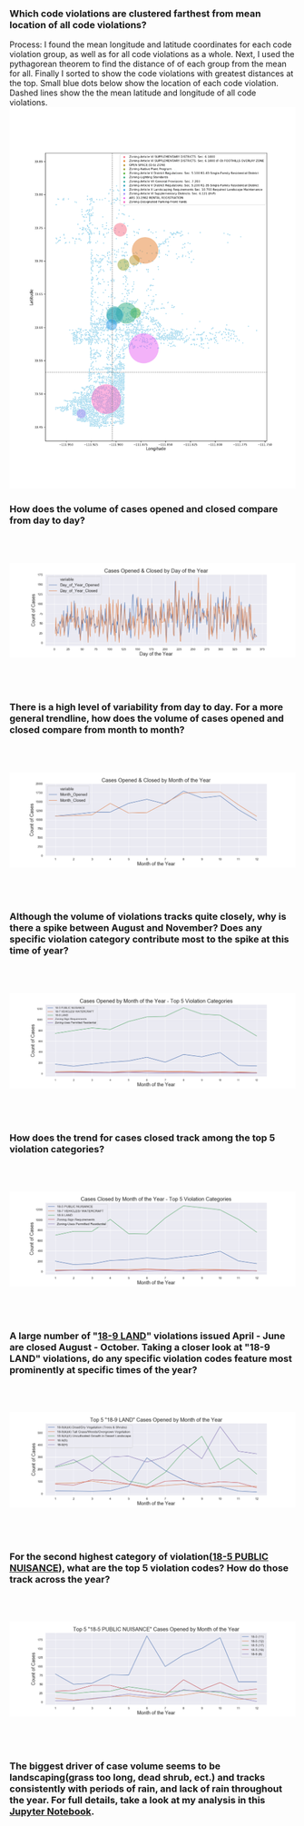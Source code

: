 



### Which code violations are clustered farthest from mean location of all code violations?
Process:  I found the mean longitude and latitude coordinates for each code violation group, as well as for all code violations as a whole.  Next, I used the pythagorean theorem to find the distance of of each group from the mean for all.  Finally I sorted to show the code violations with greatest distances at the top.  Small blue dots below show the location of each code violation.  Dashed lines show the the mean latitude and longitude of all code violations.
<br/>
![](https://github.com/mrkjhsn/Planning-and-Development-Code-Violations-Scottsdale/blob/master/visualizations/violation%20categories%20farthest%20from%20mean%20violation%20category.png)
<br/>

### How does the volume of cases opened and closed compare from day to day?
<br/>
<br/>

![](https://github.com/mrkjhsn/Planning-and-Development-Code-Violations-Scottsdale/blob/master/visualizations/Cases%20Opened%20%26%20Closed%20by%20Day%20of%20the%20Year.png)
<br/>
<br/>
<br/>
<br/>
### There is a high level of variability from day to day.  For a more general trendline, how does the volume of cases opened and closed compare from month to month?
<br/>
<br/>

![](https://github.com/mrkjhsn/Planning-and-Development-Code-Violations-Scottsdale/blob/master/visualizations/Cases%20Opened%20%26%20Closed%20by%20Month%20of%20the%20Year.png)
<br/>
<br/>
<br/>
<br/>
### Although the volume of violations tracks quite closely, why is there a spike between August and November?  Does any specific violation category contribute most to the spike at this time of year?
<br/>
<br/>

![](https://github.com/mrkjhsn/Planning-and-Development-Code-Violations-Scottsdale/blob/master/visualizations/Cases%20Opened%20by%20Month%20of%20the%20Year%20-%20Top%205%20Violation%20Categories.png)
<br/>
<br/>
<br/>
<br/>
### How does the trend for cases closed track among the top 5 violation categories?
<br/>
<br/>

![](https://github.com/mrkjhsn/Planning-and-Development-Code-Violations-Scottsdale/blob/master/visualizations/Cases%20Closed%20by%20Month%20of%20the%20Year%20-%20Top%205%20Violation%20Categories.png)
<br/>
<br/>
<br/>
<br/>
### A large number of "[18-9 LAND](https://library.municode.com/az/scottsdale/codes/code_of_ordinances?nodeId=REVISED_CODEVO1_CH18PUNUPRMA_ARTIIIPRMA_S18-9LA)" violations issued April - June are closed August - October.  Taking a closer look at "18-9 LAND" violations, do any specific violation codes feature most prominently at specific times of the year?
<br/>
<br/>

![](https://github.com/mrkjhsn/Planning-and-Development-Code-Violations-Scottsdale/blob/master/visualizations/Top%205%20LAND%20Cases%20Opened%20by%20Month%20of%20the%20Year.png)
<br/>
<br/>
<br/>
<br/>
### For the second highest category of violation([18-5 PUBLIC NUISANCE](https://library.municode.com/az/scottsdale/codes/code_of_ordinances?nodeId=REVISED_CODEVO1_CH18PUNUPRMA_ARTIIPUNU_S18-5PUNU)), what are the top 5 violation codes?  How do those track across the year?
<br/>
<br/>

![](https://github.com/mrkjhsn/Planning-and-Development-Code-Violations-Scottsdale/blob/master/visualizations/Top%205%20PUBLIC%20NUISANCE%20Cases%20Opened%20by%20Month%20of%20the%20Year.png)
<br/>
<br/>
<br/>
<br/>
### The biggest driver of case volume seems to be landscaping(grass too long, dead shrub, ect.) and tracks consistently with periods of rain, and lack of rain throughout the year.  For full details, take a look at my analysis in this [Jupyter Notebook](https://github.com/mrkjhsn/Planning-and-Development-Code-Violations-Scottsdale/blob/master/Code_Violations_Annual_Trends.ipynb).
<br/>
<br/>
